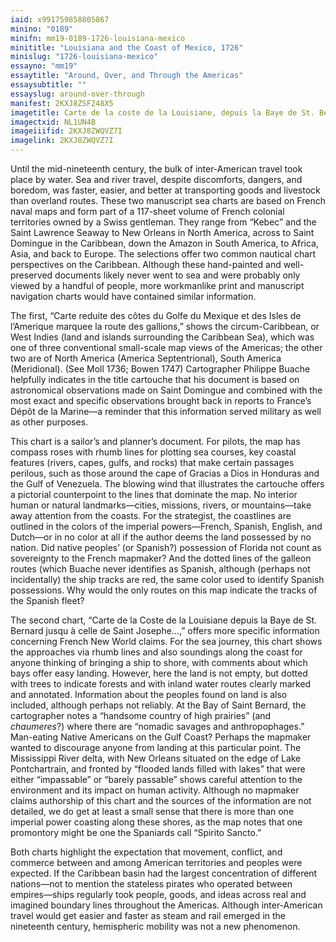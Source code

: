 ```yaml
---
iaid: x991759858805867
minino: "0189"
minifn: mm19-0189-1726-louisiana-mexico
minititle: "Louisiana and the Coast of Mexico, 1726"
minislug: "1726-louisiana-mexico"
essayno: "mm19"
essaytitle: "Around, Over, and Through the Americas"
essaysubtitle: ""
essayslug: around-over-through
manifest: 2KXJ8ZSF248X5
imagetitle: Carte de la coste de la Louisiane, depuis la Baye de St. Bernard jusqu'a celle de Saint Joseph ou tous les ports, rades, et bons mouillages sont...
imagectxid: NL1UN4B
imageiiifid: 2KXJ8ZWQVZ7I
imagelink: 2KXJ8ZWQVZ7I
---
```


Until the mid-nineteenth century, the bulk of inter-American travel took place by water. Sea and river travel, despite discomforts, dangers, and boredom, was faster, easier, and better at transporting goods and livestock than overland routes. These two manuscript sea charts are based on French naval maps and form part of a 117-sheet volume of French colonial territories owned by a Swiss gentleman. They range from “Kebec” and the Saint Lawrence Seaway to New Orleans in North America, across to Saint Domingue in the Caribbean, down the Amazon in South America, to Africa, Asia, and back to Europe. The selections offer two common nautical chart perspectives on the Caribbean. Although these hand-painted and well-preserved documents likely never went to sea and were probably only viewed by a handful of people, more workmanlike print and manuscript navigation charts would have contained similar information.

The first, “Carte reduite des côtes du Golfe du Mexique et des Isles de l’Amerique marquee la route des gallions,” shows the circum-Caribbean, or West Indies (land and islands surrounding the Caribbean Sea), which was one of three conventional small-scale map views of the Americas; the other two are of North America (America Septentrional), South America (Meridional). (See Moll 1736; Bowen 1747) Cartographer Philippe Buache helpfully indicates in the title cartouche that his document is based on astronomical observations made on Saint Domingue and combined with the most exact and specific observations brought back in reports to France’s Dépôt de la Marine—a reminder that this information served military as well as other purposes.

This chart is a sailor’s and planner’s document. For pilots, the map has compass roses with rhumb lines for plotting sea courses, key coastal features (rivers, capes, gulfs, and rocks) that make certain passages perilous, such as those around the cape of Gracias a Dios in Honduras and the Gulf of Venezuela. The blowing wind that illustrates the cartouche offers a pictorial counterpoint to the lines that dominate the map. No interior human or natural landmarks—cities, missions, rivers, or mountains—take away attention from the coasts. For the strategist, the coastlines are outlined in the colors of the imperial powers—French, Spanish, English, and Dutch—or in no color at all if the author deems the land possessed by no nation. Did native peoples’ (or Spanish?) possession of Florida not count as sovereignty to the French mapmaker? And the dotted lines of the galleon routes (which Buache never identifies as Spanish, although (perhaps not incidentally) the ship tracks are red, the same color used to identify Spanish possessions. Why would the only routes on this map indicate the tracks of the Spanish fleet?

The second chart, “Carte de la Coste de la Louisiane depuis la Baye de St. Bernard jusqu à celle de Saint Josephe…,” offers more specific information concerning French New World claims. For the sea journey, this chart shows the approaches via rhumb lines and also soundings along the coast for anyone thinking of bringing a ship to shore, with comments about which bays offer easy landing. However, here the land is not empty, but dotted with trees to indicate forests and with inland water routes clearly marked and annotated. Information about the peoples found on land is also included, although perhaps not reliably. At the Bay of Saint Bernard, the cartographer notes a “handsome country of high prairies” (and _chaumeres_?) where there are “nomadic savages and anthropophages.” Man-eating Native Americans on the Gulf Coast? Perhaps the mapmaker wanted to discourage anyone from landing at this particular point. The Mississippi River delta, with New Orleans situated on the edge of Lake Pontchartrain, and fronted by “flooded lands filled with lakes” that were either “impassable” or “barely passable” shows careful attention to the environment and its impact on human activity. Although no mapmaker claims authorship of this chart and the sources of the information are not detailed, we do get at least a small sense that there is more than one imperial power coasting along these shores, as the map notes that one promontory might be one the Spaniards call “Spirito Sancto.”

Both charts highlight the expectation that movement, conflict, and commerce between and among American territories and peoples were expected. If the Caribbean basin had the largest concentration of different nations—not to mention the stateless pirates who operated between empires—ships regularly took people, goods, and ideas across real and imagined boundary lines throughout the Americas. Although inter-American travel would get easier and faster as steam and rail emerged in the nineteenth century, hemispheric mobility was not a new phenomenon.
